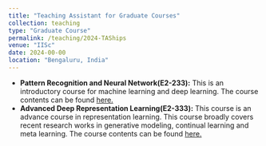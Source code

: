 ```yaml
---
title: "Teaching Assistant for Graduate Courses"
collection: teaching
type: "Graduate Course"
permalink: /teaching/2024-TAShips
venue: "IISc"
date: 2024-00-00
location: "Bengaluru, India"
---
```


- **Pattern Recognition and Neural Network(E2-233):** This is an introductory course for machine learning and deep learning. The course contents can be found [here.](https://sites.google.com/view/prathosh/prnn_2024)
- **Advanced Deep Representation Learning(E2-333):** This course is an advance course in representation learning. This course broadly covers recent research works in generative modeling, continual learning and meta learning. The course contents can be found [here.](https://sites.google.com/view/prathosh/adrl-2023-aug)